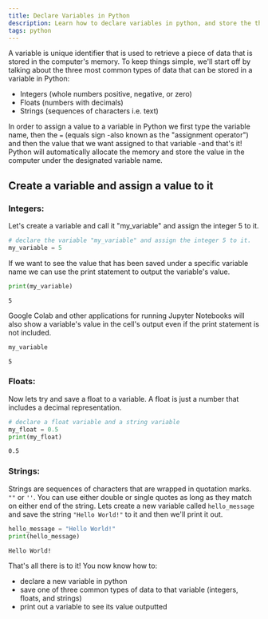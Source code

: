 ```yaml
---
title: Declare Variables in Python
description: Learn how to declare variables in python, and store the three most common types of data to a variable -- integers, floats and strings. We will also learn how to print out a variable to see its value outputted
tags: python
---
```


A variable is unique identifier that is used to retrieve a piece of data that is stored in the computer's memory. To keep things simple, we'll start off by talking about the three most common types of data that can be stored in a variable in Python:

- Integers (whole numbers positive, negative, or zero)
- Floats (numbers with decimals)
- Strings (sequences of characters i.e. text)

In order to assign a value to a variable in Python we first type the variable name, then the `=` (equals sign -also known as the "assignment operator") and then the value that we want assigned to that variable -and that's it! Python will automatically allocate the memory and store the value in the computer under the designated variable name.

## Create a variable and assign a value to it

### Integers:

Let's create a variable and call it "my_variable" and assign the integer 5 to it.


```python
# declare the variable "my_variable" and assign the integer 5 to it.
my_variable = 5
```

If we want to see the value that has been saved under a specific variable name we can use the print statement to output the variable's value.


```python
print(my_variable)
```

    5


Google Colab and other applications for running Jupyter Notebooks will also show a variable's value in the cell's output even if the print statement is not included.


```python
my_variable
```

    5



### Floats:

Now lets try and save a float to a variable. A float is just a number that includes a decimal representation.


```python
# declare a float variable and a string variable
my_float = 0.5
print(my_float)
```

    0.5


### Strings:

Strings are sequences of characters that are wrapped in quotation marks. `""` or `''`. You can use either double or single quotes as long as they match on either end of the string. Lets create a new variable called `hello_message` and save the string `"Hello World!"` to it and then we'll print it out. 


```python
hello_message = "Hello World!"
print(hello_message)
```

    Hello World!


That's all there is to it! You now know how to:
- declare a new variable in python
- save one of three common types of data to that variable (integers, floats, and strings) 
- print out a variable to see its value outputted
